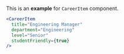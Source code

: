 This is an **example** for `CareerItem` component.

```jsx
<CareerItem
  title="Engineering Manager"
  department="Engineering"
  level="Senior"
  studentFriendly={true}
/>
```
